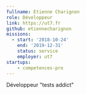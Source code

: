 ```yaml
---
fullname: Etienne Charignon
role: Développeur
link: https://ut7.fr
github: etiennecharignon
missions:
  - start: '2018-10-24'
    end: '2019-12-31'
    status: service
    employer: ut7
startups:
    - competences-pro
---
```


Développeur "tests addict"
